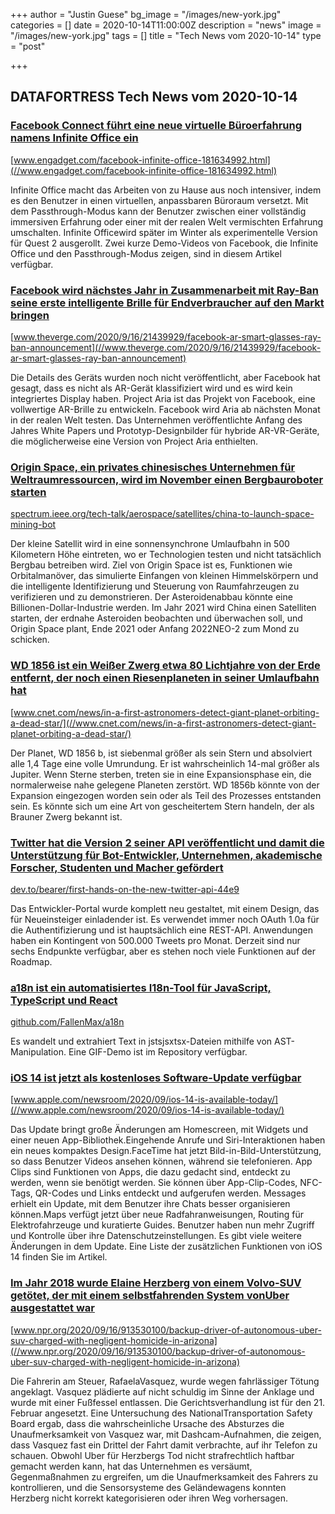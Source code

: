 +++
author = "Justin Guese"
bg_image = "/images/new-york.jpg"
categories = []
date = 2020-10-14T11:00:00Z
description = "news"
image = "/images/new-york.jpg"
tags = []
title = "Tech News vom 2020-10-14"
type = "post"

+++

        
## DATAFORTRESS Tech News vom 2020-10-14





### [Facebook Connect führt eine neue virtuelle Büroerfahrung namens Infinite Office ein](//www.engadget.com/facebook-infinite-office-181634992.html)


[www.engadget.com/facebook-infinite-office-181634992.html](//www.engadget.com/facebook-infinite-office-181634992.html)


Infinite Office macht das Arbeiten von zu Hause aus noch intensiver, indem es den Benutzer in einen virtuellen, anpassbaren Büroraum versetzt. Mit dem Passthrough-Modus kann der Benutzer zwischen einer vollständig immersiven Erfahrung oder einer mit der realen Welt vermischten Erfahrung umschalten. Infinite Officewird später im Winter als experimentelle Version für Quest 2 ausgerollt. Zwei kurze Demo-Videos von Facebook, die Infinite Office und den Passthrough-Modus zeigen, sind in diesem Artikel verfügbar.


### [Facebook wird nächstes Jahr in Zusammenarbeit mit Ray-Ban seine erste intelligente Brille für Endverbraucher auf den Markt bringen](//www.theverge.com/2020/9/16/21439929/facebook-ar-smart-glasses-ray-ban-announcement)


[www.theverge.com/2020/9/16/21439929/facebook-ar-smart-glasses-ray-ban-announcement](//www.theverge.com/2020/9/16/21439929/facebook-ar-smart-glasses-ray-ban-announcement)


Die Details des Geräts wurden noch nicht veröffentlicht, aber Facebook hat gesagt, dass es nicht als AR-Gerät klassifiziert wird und es wird kein integriertes Display haben. Project Aria ist das Projekt von Facebook, eine vollwertige AR-Brille zu entwickeln. Facebook wird Aria ab nächsten Monat in der realen Welt testen. Das Unternehmen veröffentlichte Anfang des Jahres White Papers und Prototyp-Designbilder für hybride AR-VR-Geräte, die möglicherweise eine Version von Project Aria enthielten.


### [Origin Space, ein privates chinesisches Unternehmen für Weltraumressourcen, wird im November einen Bergbauroboter starten](//spectrum.ieee.org/tech-talk/aerospace/satellites/china-to-launch-space-mining-bot)


[spectrum.ieee.org/tech-talk/aerospace/satellites/china-to-launch-space-mining-bot](//spectrum.ieee.org/tech-talk/aerospace/satellites/china-to-launch-space-mining-bot)


Der kleine Satellit wird in eine sonnensynchrone Umlaufbahn in 500 Kilometern Höhe eintreten, wo er Technologien testen und nicht tatsächlich Bergbau betreiben wird. Ziel von Origin Space ist es, Funktionen wie Orbitalmanöver, das simulierte Einfangen von kleinen Himmelskörpern und die intelligente Identifizierung und Steuerung von Raumfahrzeugen zu verifizieren und zu demonstrieren. Der Asteroidenabbau könnte eine Billionen-Dollar-Industrie werden. Im Jahr 2021 wird China einen Satelliten starten, der erdnahe Asteroiden beobachten und überwachen soll, und Origin Space plant, Ende 2021 oder Anfang 2022NEO-2 zum Mond zu schicken.


### [WD 1856 ist ein Weißer Zwerg etwa 80 Lichtjahre von der Erde entfernt, der noch einen Riesenplaneten in seiner Umlaufbahn hat](//www.cnet.com/news/in-a-first-astronomers-detect-giant-planet-orbiting-a-dead-star/)


[www.cnet.com/news/in-a-first-astronomers-detect-giant-planet-orbiting-a-dead-star/](//www.cnet.com/news/in-a-first-astronomers-detect-giant-planet-orbiting-a-dead-star/)


Der Planet, WD 1856 b, ist siebenmal größer als sein Stern und absolviert alle 1,4 Tage eine volle Umrundung. Er ist wahrscheinlich 14-mal größer als Jupiter. Wenn Sterne sterben, treten sie in eine Expansionsphase ein, die normalerweise nahe gelegene Planeten zerstört. WD 1856b könnte von der Expansion eingezogen worden sein oder als Teil des Prozesses entstanden sein. Es könnte sich um eine Art von gescheitertem Stern handeln, der als Brauner Zwerg bekannt ist.


### [Twitter hat die Version 2 seiner API veröffentlicht und damit die Unterstützung für Bot-Entwickler, Unternehmen, akademische Forscher, Studenten und Macher gefördert](//dev.to/bearer/first-hands-on-the-new-twitter-api-44e9)


[dev.to/bearer/first-hands-on-the-new-twitter-api-44e9](//dev.to/bearer/first-hands-on-the-new-twitter-api-44e9)


Das Entwickler-Portal wurde komplett neu gestaltet, mit einem Design, das für Neueinsteiger einladender ist. Es verwendet immer noch OAuth 1.0a für die Authentifizierung und ist hauptsächlich eine REST-API. Anwendungen haben ein Kontingent von 500.000 Tweets pro Monat. Derzeit sind nur sechs Endpunkte verfügbar, aber es stehen noch viele Funktionen auf der Roadmap.


### [a18n ist ein automatisiertes I18n-Tool für JavaScript, TypeScript und React](//github.com/FallenMax/a18n)


[github.com/FallenMax/a18n](//github.com/FallenMax/a18n)


Es wandelt und extrahiert Text in jstsjsxtsx-Dateien mithilfe von AST-Manipulation. Eine GIF-Demo ist im Repository verfügbar.


### [iOS 14 ist jetzt als kostenloses Software-Update verfügbar](//www.apple.com/newsroom/2020/09/ios-14-is-available-today/)


[www.apple.com/newsroom/2020/09/ios-14-is-available-today/](//www.apple.com/newsroom/2020/09/ios-14-is-available-today/)


Das Update bringt große Änderungen am Homescreen, mit Widgets und einer neuen App-Bibliothek.Eingehende Anrufe und Siri-Interaktionen haben ein neues kompaktes Design.FaceTime hat jetzt Bild-in-Bild-Unterstützung, so dass Benutzer Videos ansehen können, während sie telefonieren. App Clips sind Funktionen von Apps, die dazu gedacht sind, entdeckt zu werden, wenn sie benötigt werden. Sie können über App-Clip-Codes, NFC-Tags, QR-Codes und Links entdeckt und aufgerufen werden. Messages erhielt ein Update, mit dem Benutzer ihre Chats besser organisieren können.Maps verfügt jetzt über neue Radfahranweisungen, Routing für Elektrofahrzeuge und kuratierte Guides. Benutzer haben nun mehr Zugriff und Kontrolle über ihre Datenschutzeinstellungen. Es gibt viele weitere Änderungen in dem Update. Eine Liste der zusätzlichen Funktionen von iOS 14 finden Sie im Artikel.


### [Im Jahr 2018 wurde Elaine Herzberg von einem Volvo-SUV getötet, der mit einem selbstfahrenden System vonUber ausgestattet war](//www.npr.org/2020/09/16/913530100/backup-driver-of-autonomous-uber-suv-charged-with-negligent-homicide-in-arizona)


[www.npr.org/2020/09/16/913530100/backup-driver-of-autonomous-uber-suv-charged-with-negligent-homicide-in-arizona](//www.npr.org/2020/09/16/913530100/backup-driver-of-autonomous-uber-suv-charged-with-negligent-homicide-in-arizona)


Die Fahrerin am Steuer, RafaelaVasquez, wurde wegen fahrlässiger Tötung angeklagt. Vasquez plädierte auf nicht schuldig im Sinne der Anklage und wurde mit einer Fußfessel entlassen. Die Gerichtsverhandlung ist für den 21. Februar angesetzt. Eine Untersuchung des NationalTransportation Safety Board ergab, dass die wahrscheinliche Ursache des Absturzes die Unaufmerksamkeit von Vasquez war, mit Dashcam-Aufnahmen, die zeigen, dass Vasquez fast ein Drittel der Fahrt damit verbrachte, auf ihr Telefon zu schauen. Obwohl Uber für Herzbergs Tod nicht strafrechtlich haftbar gemacht werden kann, hat das Unternehmen es versäumt, Gegenmaßnahmen zu ergreifen, um die Unaufmerksamkeit des Fahrers zu kontrollieren, und die Sensorsysteme des Geländewagens konnten Herzberg nicht korrekt kategorisieren oder ihren Weg vorhersagen.